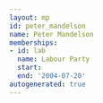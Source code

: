```yaml
---
layout: mp
id: peter_mandelson
name: Peter Mandelson
memberships:
- id: lab
  name: Labour Party
  start: 
  end: '2004-07-20'
autogenerated: true
---
```

